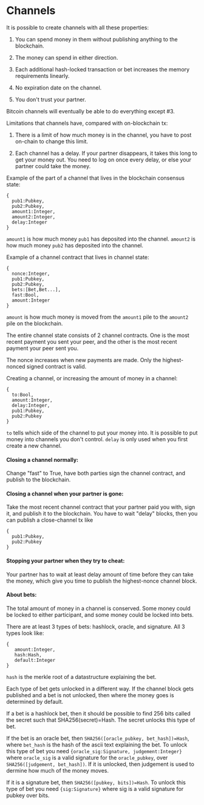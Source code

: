 # Channels

It is possible to create channels with all these properties:

1) You can spend money in them without publishing anything to the blockchain.

2) The money can spend in either direction.

3) Each additional hash-locked transaction or bet increases the memory requirements linearly.

4) No expiration date on the channel.

5) You don't trust your partner.

Bitcoin channels will eventually be able to do everything except #3.

Limitations that channels have, compared with on-blockchain tx:

1) There is a limit of how much money is in the channel, you have to post on-chain to change this limit.

2) Each channel has a delay. If your partner disappears, it takes this long to get your money out. You need to log on once every delay, or else your partner could take the money. 

Example of the part of a channel that lives in the blockchain consensus state:

```
{
  pub1:Pubkey,
  pub2:Pubkey,
  amount1:Integer,
  amount2:Integer,
  delay:Integer
}
```

`amount1` is how much money `pub1` has deposited into the channel. `amount2` is how much money `pub2` has deposited into the channel.

Example of a channel contract that lives in channel state:

```
{
  nonce:Integer,
  pub1:Pubkey,
  pub2:Pubkey,
  bets:[Bet,Bet...],
  fast:Bool,
  amount:Integer
}
```

`amount` is how much money is moved from the `amount1` pile to the `amount2` pile on the blockchain. 

The entire channel state consists of 2 channel contracts. One is the most recent payment you sent your peer, and the other is the most recent payment your peer sent you.

The nonce increases when new payments are made. Only the highest-nonced signed contract is valid.

Creating a channel, or increasing the amount of money in a channel:

```
{ 
  to:Bool,
  amount:Integer,
  delay:Integer,
  pub1:Pubkey,
  pub2:Pubkey
}
```
`to` tells which side of the channel to put your money into. It is possible to put money into channels you don't control. `delay` is only used when you first create a new channel. 

#### Closing a channel normally:
Change "fast" to True, have both parties sign the channel contract, and publish to the blockchain.

#### Closing a channel when your partner is gone:
Take the most recent channel contract that your partner paid you with, sign it, and publish it to the blockchain. You have to wait "delay" blocks, then you can publish a close-channel tx like

```
{
  pub1:Pubkey,
  pub2:Pubkey
}
```

#### Stopping your partner when they try to cheat:
Your partner has to wait at least delay amount of time before they can take the money, which give you time to publish the highest-nonce channel block.

#### About bets:
The total amount of money in a channel is conserved. Some money could be locked to either participant, and some money could be locked into bets.

There are at least 3 types of bets: hashlock, oracle, and signature. All 3 types look like:

```
{
   amount:Integer,
   hash:Hash,
   default:Integer
}
```

`hash` is the merkle root of a datastructure explaining the bet.

Each type of bet gets unlocked in a different way. If the channel block gets published and a bet is not unlocked, then where the money goes is determined by default.

If a bet is a hashlock bet, then it should be possible to find 256 bits called the secret such that SHA256(secret)=Hash. The secret unlocks this type of bet.

If the bet is an oracle bet, then `SHA256([oracle_pubkey, bet_hash])=Hash`, where `bet_hash` is the hash of the ascii text explaining the bet. To unlock this type of bet you need `{oracle_sig:Signature, judgement:Integer}` where `oracle_sig` is a valid signature for the `oracle_pubkey`, over `SHA256([judgement, bet_hash])`. If it is unlocked, then judgement is used to dermine how much of the money moves.

If it is a signature bet, then `SHA256([pubkey, bits])=Hash`.
To unlock this type of bet you need `{sig:Signature}` where sig is a valid signature for pubkey over bits.
